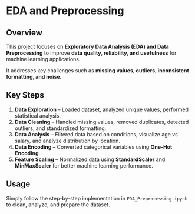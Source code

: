 # **EDA and Preprocessing**

## **Overview**
This project focuses on **Exploratory Data Analysis (EDA) and Data Preprocessing**
to improve **data quality, reliability, and usefulness** for machine learning applications. 

It addresses key challenges such as **missing values, outliers, inconsistent formatting, and noise**.

## **Key Steps**

1. **Data Exploration** – Loaded dataset, analyzed unique values, performed statistical analysis.  
2. **Data Cleaning** – Handled missing values, removed duplicates, detected outliers, and standardized formatting.  
3. **Data Analysis** – Filtered data based on conditions, visualize age vs salary, and analyze distribution by location.  
4. **Data Encoding** – Converted categorical variables using **One-Hot Encoding**.  
5. **Feature Scaling** – Normalized data using **StandardScaler** and **MinMaxScaler** for better machine learning performance.  

## **Usage**
Simply follow the step-by-step implementation in `EDA_Preprocessing.ipynb` to clean, analyze, and prepare the dataset.


